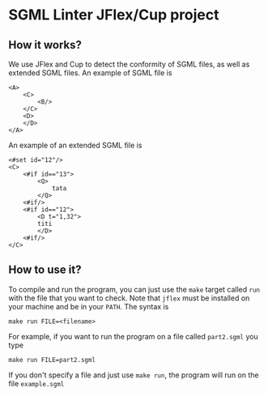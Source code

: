 # SGML Linter JFlex/Cup project

## How it works?
We use JFlex and Cup to detect the conformity of SGML files, as well as extended SGML files.
An example of SGML file is
```
<A>
	<C>
		<B/>
	</C>
	<D>
	</D>
</A>
```
An example of an extended SGML file is
```
<#set id="12"/>
<C>
	<#if id=="13">
		<Q>
			tata
		</Q>
	<#if/>
	<#if id=="12">
		<D t="1,32">
		titi
		</D>
	<#if/>
</C>
```
## How to use it?
To compile and run the program, you can just use the `make` target called `run` with the file that you want to check. Note that `jflex` must be installed on your machine and be in your `PATH`.
The syntax is
```
make run FILE=<filename>
```
For example, if you want to run the program on a file called `part2.sgml` you type
```
make run FILE=part2.sgml
```
If you don't specify a file and just use `make run`, the program will run on the file `example.sgml`

